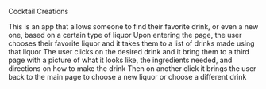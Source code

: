 Cocktail Creations

This is an app that allows someone to find their favorite drink, or even a new one, based on a certain type of liquor
Upon entering the page, the user chooses their favorite liquor and it takes them to a list of drinks made using that liquor
The user clicks on the desired drink and it bring them to a third page with a picture of what it looks like, the ingredients needed, and directions on how to make the drink
Then on another click it brings the user back to the main page to choose a new liquor or choose a different drink